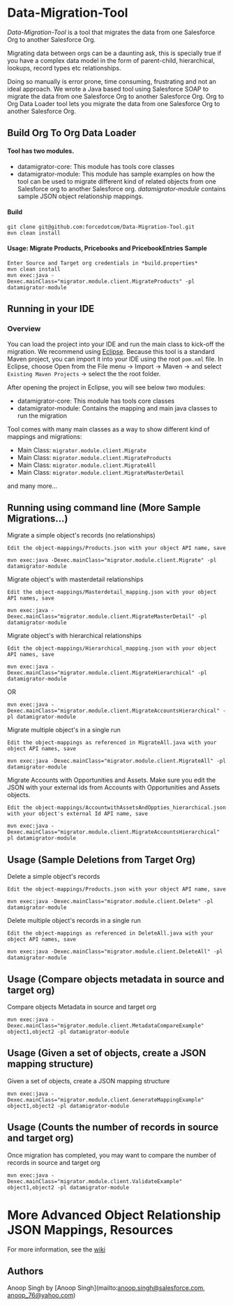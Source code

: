# Data-Migration-Tool

*Data-Migration-Tool* is a tool that migrates the data from one Salesforce Org to another Salesforce Org.

Migrating data between orgs can be a daunting ask, this is specially true if you have a complex data model in the form of parent-child, hierarchical, lookups, record types etc relationships.

Doing so manually is error prone, time consuming, frustrating and not an ideal approach. We wrote a Java based tool using Salesforce SOAP to migrate the data from one Salesforce Org to another Salesforce Org. Org to Org Data Loader tool lets you migrate the data from one Salesforce Org to another Salesforce Org.

## Build Org To Org Data Loader

#### Tool has two modules.

* datamigrator-core: This module has tools core classes
* datamigrator-module: This module has sample examples on how the tool can be used to migrate different kind of related objects from one Salesforce org to another Salesforce org. *datamigrator-module* contains sample JSON object relationship mappings.

#### Build
    git clone git@github.com:forcedotcom/Data-Migration-Tool.git
	mvn clean install

#### Usage: Migrate Products, Pricebooks and PricebookEntries Sample

	Enter Source and Target org credentials in *build.properties*
	mvn clean install
	mvn exec:java -Dexec.mainClass="migrator.module.client.MigrateProducts" -pl datamigrator-module

## Running in your IDE

### Overview

You can load the project into your IDE and run the main class to kick-off the migration. We recommend using [Eclipse](http://www.eclipse.org/downloads/). Because this tool is a standard Maven project, you can import it into your IDE using the root `pom.xml` file. In Eclipse, choose Open from the File menu -> Import -> Maven -> and select `Existing Maven Projects` -> select the the root folder.

After opening the project in Eclipse, you will see below two modules:

* datamigrator-core: This module has tools core classes
* datamigrator-module: Contains the mapping and main java classes to run the migration

Tool comes with many main classes as a way to show different kind of mappings and migrations:

* Main Class: `migrator.module.client.Migrate`
* Main Class: `migrator.module.client.MigrateProducts`
* Main Class: `migrator.module.client.MigrateAll`
* Main Class: `migrator.module.client.MigrateMasterDetail`

and many more...


## Running using command line (More Sample Migrations...)

Migrate a simple object's records (no relationships)

	Edit the object-mappings/Products.json with your object API name, save

	mvn exec:java -Dexec.mainClass="migrator.module.client.Migrate" -pl datamigrator-module

Migrate object's with masterdetail relationships

	Edit the object-mappings/Masterdetail_mapping.json with your object API names, save

	mvn exec:java -Dexec.mainClass="migrator.module.client.MigrateMasterDetail" -pl datamigrator-module

Migrate object's with hierarchical relationships

	Edit the object-mappings/Hierarchical_mapping.json with your object API names, save

	mvn exec:java -Dexec.mainClass="migrator.module.client.MigrateHierarchical" -pl datamigrator-module

OR

	mvn exec:java -Dexec.mainClass="migrator.module.client.MigrateAccountsHierarchical" -pl datamigrator-module


Migrate multiple object's in a single run

	Edit the object-mappings as referenced in MigrateAll.java with your object API names, save

	mvn exec:java -Dexec.mainClass="migrator.module.client.MigrateAll" -pl
	datamigrator-module

Migrate Accounts with Opportunities and Assets. Make sure you edit the JSON with your external ids from Accounts with Opportunities and Assets objects.

	Edit the object-mappings/AccountwithAssetsAndOppties_hierarchical.json with your object's external Id API name, save

	mvn exec:java -Dexec.mainClass="migrator.module.client.MigrateAccountsHierarchical" pl datamigrator-module


## Usage (Sample Deletions from Target Org)

Delete a simple object's records

	Edit the object-mappings/Products.json with your object API name, save

	mvn exec:java -Dexec.mainClass="migrator.module.client.Delete" -pl datamigrator-module

Delete multiple object's records in a single run

	Edit the object-mappings as referenced in DeleteAll.java with your object API names, save

	mvn exec:java -Dexec.mainClass="migrator.module.client.DeleteAll" -pl datamigrator-module


## Usage (Compare objects metadata in source and target org)

Compare objects Metadata in source and target org

	mvn exec:java -Dexec.mainClass="migrator.module.client.MetadataCompareExample" object1,object2 -pl datamigrator-module

## Usage (Given a set of objects, create a JSON mapping structure)

Given a set of objects, create a JSON mapping structure

	mvn exec:java -Dexec.mainClass="migrator.module.client.GenerateMappingExample" object1,object2 -pl datamigrator-module

## Usage (Counts the number of records in source and target org)

Once migration has completed, you may want to compare the number of records in source and target org

	mvn exec:java -Dexec.mainClass="migrator.module.client.ValidateExample" object1,object2 -pl datamigrator-module


# More Advanced Object Relationship JSON Mappings, Resources

For more information, see the [wiki](https://github.com/forcedotcom/Data-Migration-Tool/wiki)

## Authors

Anoop Singh by [Anoop Singh](mailto:anoop.singh@salesforce.com, anoop_76@yahoo.com)
